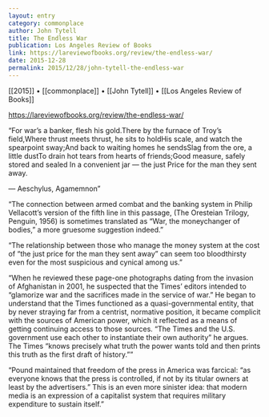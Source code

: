 ```yaml
---
layout: entry
category: commonplace
author: John Tytell
title: The Endless War
publication: Los Angeles Review of Books
link: https://lareviewofbooks.org/review/the-endless-war/
date: 2015-12-28
permalink: 2015/12/28/john-tytell-the-endless-war
---
```


[[2015]] • [[commonplace]] • [[John Tytell]] • [[Los Angeles Review of Books]]

https://lareviewofbooks.org/review/the-endless-war/

“For war’s a banker, flesh his gold.There by the furnace of Troy’s field,Where thrust meets thrust, he sits to holdHis scale, and watch the spearpoint sway;And back to waiting homes he sendsSlag from the ore, a little dustTo drain hot tears from hearts of friends;Good measure, safely stored and sealed
In a convenient jar — the just
Price for the man they sent away.

— Aeschylus, Agamemnon”

“The connection between armed combat and the banking system in Philip Vellacott’s version of the fifth line in this passage, (The Oresteian Trilogy, Penguin, 1956) is sometimes translated as “War, the moneychanger of bodies,” a more gruesome suggestion indeed.”

“The relationship between those who manage the money system at the cost of “the just price for the man they sent away” can seem too bloodthirsty even for the most suspicious and cynical among us.”

“When he reviewed these page-one photographs dating from the invasion of Afghanistan in 2001, he suspected that the Times’ editors intended to “glamorize war and the sacrifices made in the service of war.” He began to understand that the Times functioned as a quasi-governmental entity, that by never straying far from a centrist, normative position, it became complicit with the sources of American power, which it reflected as a means of getting continuing access to those sources. “The Times and the U.S. government use each other to instantiate their own authority” he argues. The Times “knows precisely what truth the power wants told and then prints this truth as the first draft of history.””

“Pound maintained that freedom of the press in America was farcical: “as everyone knows that the press is controlled, if not by its titular owners at least by the advertisers.” This is an even more sinister idea: that modern media is an expression of a capitalist system that requires military expenditure to sustain itself.”
